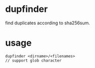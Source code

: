 # dupfinder

find duplicates according to sha256sum.

# usage

```
dupfinder <dirname>/<filenames>
// support glob character
```
